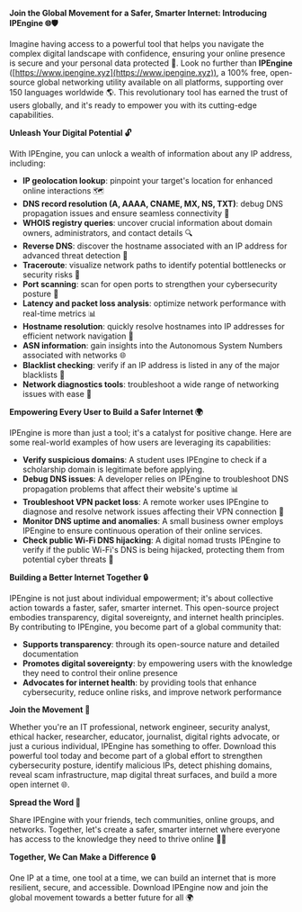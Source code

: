 **Join the Global Movement for a Safer, Smarter Internet: Introducing IPEngine 🌐🛡️**

Imagine having access to a powerful tool that helps you navigate the complex digital landscape with confidence, ensuring your online presence is secure and your personal data protected 📡. Look no further than **IPEngine** ([https://www.ipengine.xyz](https://www.ipengine.xyz)), a 100% free, open-source global networking utility available on all platforms, supporting over 150 languages worldwide 🌎. This revolutionary tool has earned the trust of users globally, and it's ready to empower you with its cutting-edge capabilities.

**Unleash Your Digital Potential 🔓**

With IPEngine, you can unlock a wealth of information about any IP address, including:

- **IP geolocation lookup**: pinpoint your target's location for enhanced online interactions 🗺️
- **DNS record resolution (A, AAAA, CNAME, MX, NS, TXT)**: debug DNS propagation issues and ensure seamless connectivity 📡
- **WHOIS registry queries**: uncover crucial information about domain owners, administrators, and contact details 🔍
- **Reverse DNS**: discover the hostname associated with an IP address for advanced threat detection 🚨
- **Traceroute**: visualize network paths to identify potential bottlenecks or security risks 🔗
- **Port scanning**: scan for open ports to strengthen your cybersecurity posture 🔑
- **Latency and packet loss analysis**: optimize network performance with real-time metrics 📊
- **Hostname resolution**: quickly resolve hostnames into IP addresses for efficient network navigation 📍
- **ASN information**: gain insights into the Autonomous System Numbers associated with networks 🌐
- **Blacklist checking**: verify if an IP address is listed in any of the major blacklists 🚫
- **Network diagnostics tools**: troubleshoot a wide range of networking issues with ease 🔧

**Empowering Every User to Build a Safer Internet 🌍**

IPEngine is more than just a tool; it's a catalyst for positive change. Here are some real-world examples of how users are leveraging its capabilities:

- **Verify suspicious domains**: A student uses IPEngine to check if a scholarship domain is legitimate before applying.
- **Debug DNS issues**: A developer relies on IPEngine to troubleshoot DNS propagation problems that affect their website's uptime 📊
- **Troubleshoot VPN packet loss**: A remote worker uses IPEngine to diagnose and resolve network issues affecting their VPN connection 🔧
- **Monitor DNS uptime and anomalies**: A small business owner employs IPEngine to ensure continuous operation of their online services.
- **Check public Wi-Fi DNS hijacking**: A digital nomad trusts IPEngine to verify if the public Wi-Fi's DNS is being hijacked, protecting them from potential cyber threats 📲

**Building a Better Internet Together 🔒**

IPEngine is not just about individual empowerment; it's about collective action towards a faster, safer, smarter internet. This open-source project embodies transparency, digital sovereignty, and internet health principles. By contributing to IPEngine, you become part of a global community that:

- **Supports transparency**: through its open-source nature and detailed documentation
- **Promotes digital sovereignty**: by empowering users with the knowledge they need to control their online presence
- **Advocates for internet health**: by providing tools that enhance cybersecurity, reduce online risks, and improve network performance

**Join the Movement 🔑**

Whether you're an IT professional, network engineer, security analyst, ethical hacker, researcher, educator, journalist, digital rights advocate, or just a curious individual, IPEngine has something to offer. Download this powerful tool today and become part of a global effort to strengthen cybersecurity posture, identify malicious IPs, detect phishing domains, reveal scam infrastructure, map digital threat surfaces, and build a more open internet 🌐.

**Spread the Word 📢**

Share IPEngine with your friends, tech communities, online groups, and networks. Together, let's create a safer, smarter internet where everyone has access to the knowledge they need to thrive online 🔑🚀

**Together, We Can Make a Difference 🔒**

One IP at a time, one tool at a time, we can build an internet that is more resilient, secure, and accessible. Download IPEngine now and join the global movement towards a better future for all 🌍